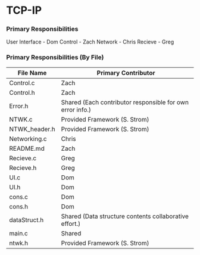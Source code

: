 TCP-IP
======

### Primary Responsibilities
User Interface 	- Dom
Control			- Zach
Network			- Chris
Recieve			- Greg

### Primary Responsibilities (By File)
File Name     | Primary Contributor
------------- | --------------------
Control.c     | Zach
Control.h     | Zach
Error.h       | Shared (Each contributor responsible for own error info.)
NTWK.c        | Provided Framework (S. Strom)
NTWK_header.h | Provided Framework (S. Strom)
Networking.c  | Chris
README.md     | Zach
Recieve.c     | Greg
Recieve.h     | Greg
UI.c          | Dom
UI.h          | Dom
cons.c        | Dom
cons.h        | Dom
dataStruct.h  | Shared (Data structure contents collaborative effort.)
main.c        | Shared
ntwk.h        | Provided Framework (S. Strom)